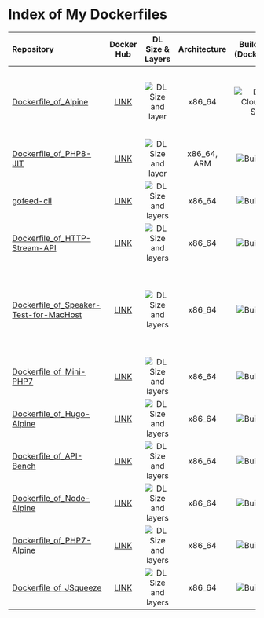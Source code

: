 # Index of My Dockerfiles

| Repository | Docker Hub | DL Size & Layers | Architecture | Build Status<br>(DockerCloud) | Remarks |
| :--------- | :--------: | :--------------: | :----------: | :---------------------------: | :------ |
| [Dockerfile_of_Alpine](https://github.com/KEINOS/Dockerfile_of_Alpine) | [LINK](https://hub.docker.com/r/keinos/alpine) | ![DL Size and layer](https://images.microbadger.com/badges/image/keinos/alpine.svg) | x86_64 | ![Docker Cloud Build Status](https://img.shields.io/docker/cloud/build/keinos/alpine.svg) | Most of my alpine based images use this as a base. |
| [Dockerfile_of_PHP8-JIT](https://github.com/KEINOS/Dockerfile_of_PHP8-JIT) | [LINK](https://hub.docker.com/r/keinos/php8-jit) | ![DL Size and layer](https://images.microbadger.com/badges/image/keinos/php8-jit.svg) | x86_64, ARM | ![Build Status](https://img.shields.io/docker/cloud/build/keinos/php8-jit.svg) | |
| [gofeed-cli](https://github.com/KEINOS/gofeed-cli) | [LINK](https://hub.docker.com/r/keinos/gofeed-cli) | ![DL Size and layers](https://images.microbadger.com/badges/image/keinos/gofeed-cli.svg) | x86_64 | ![Build Status](https://img.shields.io/docker/cloud/build/keinos/gofeed-cli.svg) | RSS/XML feed parser command |
| [Dockerfile_of_HTTP-Stream-API](https://github.com/KEINOS/Dockerfile_of_HTTP-Stream-API) | [LINK](https://hub.docker.com/r/keinos/http-stream-api) | ![DL Size and layers](https://images.microbadger.com/badges/image/keinos/http-stream-api.svg) | x86_64 | ![Build Status](https://img.shields.io/docker/cloud/build/keinos/http-stream-api.svg) | |
| [Dockerfile_of_Speaker-Test-for-MacHost](https://github.com/KEINOS/Dockerfile_of_Speaker-Test-for-MacHost) | [LINK](https://hub.docker.com/r/keinos/speaker-test) | ![DL Size and layers](https://images.microbadger.com/badges/image/keinos/speaker-test.svg) | x86_64 | ![Build Status](https://img.shields.io/docker/cloud/build/keinos/speaker-test.svg) | Plays ALSA sound test in container to the speaker on Host machine. |
| [Dockerfile_of_Mini-PHP7](https://github.com/KEINOS/Dockerfile_of_Mini-PHP7) | [LINK](https://hub.docker.com/r/keinos/mini-php7) | ![DL Size and layers](https://images.microbadger.com/badges/image/keinos/mini-php7.svg) | x86_64 | ![Build Status](https://img.shields.io/docker/cloud/build/keinos/mini-php7.svg) | |
| [Dockerfile_of_Hugo-Alpine](https://github.com/KEINOS/Dockerfile_of_Hugo-Alpine) | [LINK](https://hub.docker.com/r/keinos/hugo-alpine) | ![DL Size and layers](https://images.microbadger.com/badges/image/keinos/hugo-alpine.svg) | x86_64 | ![Build Status](https://img.shields.io/docker/cloud/build/keinos/hugo-alpine.svg) | |
| [Dockerfile_of_API-Bench](https://github.com/KEINOS/Dockerfile_of_API-Bench) | [LINK](https://hub.docker.com/r/keinos/api-bench) | ![DL Size and layers](https://images.microbadger.com/badges/image/keinos/api-bench.svg) | x86_64 | ![Build Status](https://img.shields.io/docker/cloud/build/keinos/api-bench.svg) | |
| [Dockerfile_of_Node-Alpine](https://github.com/KEINOS/Dockerfile_of_Node-Alpine) | [LINK](https://hub.docker.com/r/keinos/node-alpine) | ![DL Size and layers](https://images.microbadger.com/badges/image/keinos/node-alpine.svg) | x86_64 | ![Build Status](https://img.shields.io/docker/cloud/build/keinos/node-alpine.svg) | |
| [Dockerfile_of_PHP7-Alpine](https://github.com/KEINOS/Dockerfile_of_PHP7-Alpine) | [LINK](https://hub.docker.com/r/keinos/php7-alpine) | ![DL Size and layers](https://images.microbadger.com/badges/image/keinos/php7-alpine.svg) | x86_64 | ![Build Status](https://img.shields.io/docker/cloud/build/keinos/php7-alpine.svg) | |
| [Dockerfile_of_JSqueeze](https://github.com/KEINOS/Dockerfile_of_JSqueeze) | [LINK](https://hub.docker.com/r/keinos/jsqueeze) | ![DL Size and layers](https://images.microbadger.com/badges/image/keinos/jsqueeze.svg) | x86_64 | ![Build Status](https://img.shields.io/docker/cloud/build/keinos/jsqueeze.svg) | |


<!-- //ROW TEMPLATE
| []() | [LINK](https://hub.docker.com/r/keinos/) | ![DL Size and layers](https://images.microbadger.com/badges/image/keinos/) | x86_64 | ![Build Status](https://img.shields.io/docker/cloud/build/keinos/) | |
-->
